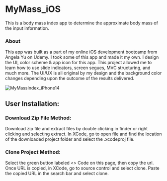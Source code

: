 # MyMass_iOS

This is a body mass index app to determine the approximate body mass of the input information. 

### About
This app was built as a part of my online iOS development bootcamp from Angela Yu on Udemy. I took some of this app and made it my own. I design the UI, color scheme & app icon for this app. This project allowed me to learn how to use slide indicators, screen segues, MVC structuring, and much more. 
The UI/UX is all original by my design and the background color changes depending upon the outcome of the results delivered. 


![MyMassIndex_iPhone14](https://user-images.githubusercontent.com/79613749/231839900-dc7e2d9c-7554-46c8-ab15-4802c52c5a7e.png)

## User Installation:

### Download Zip File Method:
  Download zip file and extract files by double clicking in finder or right clicking and selecting extract. In XCode, go to open file and find the location of the downloaded project folder and select the .xcodeproj file. 
  
### Clone Project Method:
  Select the green button labeled <> Code on this page, then copy the url. Once URL is copied, in XCode, go to source control and select clone. Paste the copied URL in the search bar and select clone.

